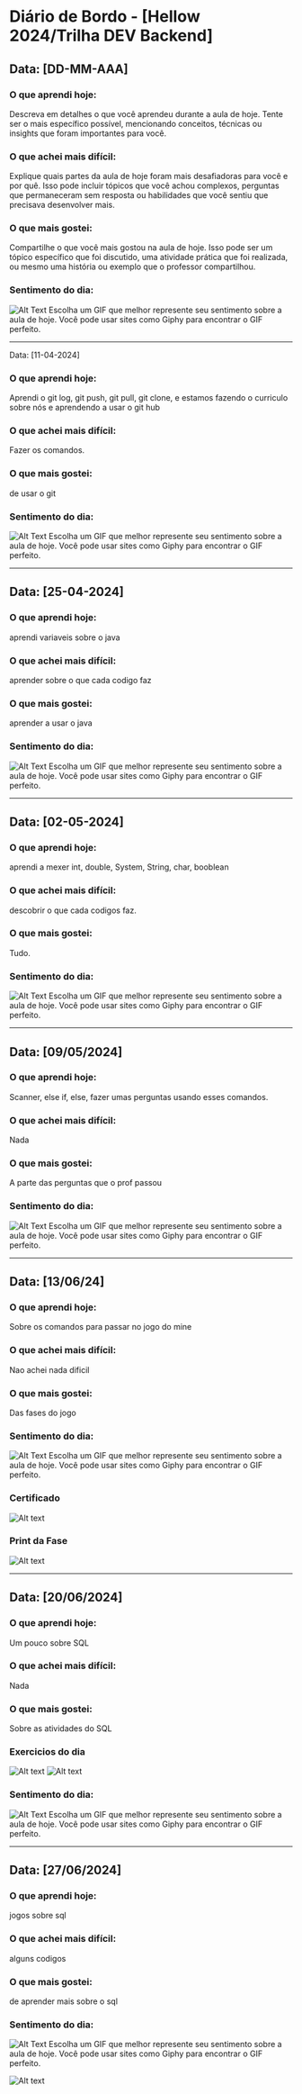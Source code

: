 # Diário de Bordo - [Hellow 2024/Trilha DEV Backend]

## Data: [DD-MM-AAA]

### O que aprendi hoje:
Descreva em detalhes o que você aprendeu durante a aula de hoje. Tente ser o mais específico possível, mencionando conceitos, técnicas ou insights que foram importantes para você.

### O que achei mais difícil:
Explique quais partes da aula de hoje foram mais desafiadoras para você e por quê. Isso pode incluir tópicos que você achou complexos, perguntas que permaneceram sem resposta ou habilidades que você sentiu que precisava desenvolver mais.

### O que mais gostei:
Compartilhe o que você mais gostou na aula de hoje. Isso pode ser um tópico específico que foi discutido, uma atividade prática que foi realizada, ou mesmo uma história ou exemplo que o professor compartilhou.

### Sentimento do dia:
![Alt Text](URL_DO_GIF)
Escolha um GIF que melhor represente seu sentimento sobre a aula de hoje. Você pode usar sites como Giphy para encontrar o GIF perfeito.

---
 Data: [11-04-2024]

### O que aprendi hoje:
Aprendi o git log, git push, git pull, git clone, e estamos fazendo o curriculo sobre nós e aprendendo a usar o git hub

### O que achei mais difícil:
Fazer os comandos. 
### O que mais gostei:
de usar o git 

### Sentimento do dia:
![Alt Text](https://media.tenor.com/x8znY78QrWwAAAAj/surprised-shocked.gif)
Escolha um GIF que melhor represente seu sentimento sobre a aula de hoje. Você pode usar sites como Giphy para encontrar o GIF perfeito.

---
## Data: [25-04-2024]

### O que aprendi hoje:
aprendi variaveis sobre o java 
### O que achei mais difícil:
aprender sobre o que cada codigo faz 

### O que mais gostei:
aprender a usar o java

### Sentimento do dia:
![Alt Text](https://media1.tenor.com/m/U7jIQj1rbN4AAAAd/bom-dia-cachorro.gif)
Escolha um GIF que melhor represente seu sentimento sobre a aula de hoje. Você pode usar sites como Giphy para encontrar o GIF perfeito.

---
## Data: [02-05-2024]

### O que aprendi hoje:
aprendi a mexer int, double, System, String, char, booblean

### O que achei mais difícil:
descobrir o que cada codigos faz.

### O que mais gostei:
Tudo.

### Sentimento do dia:
![Alt Text](https://media.tenor.com/8tgG_KyJqqwAAAAj/happy-happy-happy-happy.gif)
Escolha um GIF que melhor represente seu sentimento sobre a aula de hoje. Você pode usar sites como Giphy para encontrar o GIF perfeito.

---
## Data: [09/05/2024]
### O que aprendi hoje:
Scanner, else if, else, fazer umas perguntas usando esses comandos.

### O que achei mais difícil:
Nada

### O que mais gostei:
A parte das perguntas que o prof passou

### Sentimento do dia:
![Alt Text](https://media1.tenor.com/m/PQ0j-WG-UdQAAAAC/easy.gif)
Escolha um GIF que melhor represente seu sentimento sobre a aula de hoje. Você pode usar sites como Giphy para encontrar o GIF perfeito.


---


## Data: [13/06/24]

### O que aprendi hoje:
Sobre os comandos para passar no jogo do mine

### O que achei mais difícil:
Nao achei nada dificil

### O que mais gostei:
Das fases do jogo
### Sentimento do dia:
![Alt Text](https://media1.tenor.com/m/4jSFH4ktsHsAAAAC/dog-spin-spinning-dog.gif)
Escolha um GIF que melhor represente seu sentimento sobre a aula de hoje. Você pode usar sites como Giphy para encontrar o GIF perfeito.

### Certificado
![Alt text](certificado.jpg)

### Print da Fase
![Alt text](image.png)

---

## Data: [20/06/2024]

### O que aprendi hoje:
Um pouco sobre SQL

### O que achei mais difícil:
Nada

### O que mais gostei:
Sobre as atividades do SQL

### Exercicios do dia
![Alt text](image-1.png)
![Alt text](image-2.png)

### Sentimento do dia:
![Alt Text](https://media1.tenor.com/m/jkfY8S_nU58AAAAd/hi-im.gif)
Escolha um GIF que melhor represente seu sentimento sobre a aula de hoje. Você 
pode usar sites como Giphy para encontrar o GIF perfeito.


---

## Data: [27/06/2024]

### O que aprendi hoje:
jogos sobre sql

### O que achei mais difícil:
alguns codigos

### O que mais gostei:
de aprender mais sobre o sql

### Sentimento do dia:
![Alt Text](https://media.tenor.com/NN9_wWaCxx8AAAAi/mysql.gif)
Escolha um GIF que melhor represente seu sentimento sobre a aula de hoje. Você pode usar sites como Giphy para encontrar o GIF perfeito.

![Alt text](image-3.png)